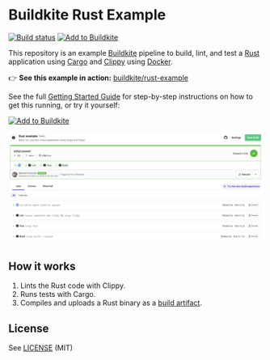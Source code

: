 # Buildkite Rust Example

[![Build status](https://badge.buildkite.com/03c60b0d8eeb137705a740b67b30782ebeeeb32a820ab78dc6.svg?branch=main)](https://buildkite.com/buildkite/rust-example)
[![Add to Buildkite](https://badge.buildkite.com/add.svg)](https://buildkite.com/new)

This repository is an example [Buildkite](https://buildkite.com/) pipeline to build, lint, and test a [Rust] application using [Cargo] and [Clippy] using [Docker].

👉 **See this example in action:** [buildkite/rust-example](https://buildkite.com/buildkite/rust-example/builds/latest)

See the full [Getting Started Guide](https://buildkite.com/docs/guides/getting-started) for step-by-step instructions on how to get this running, or try it yourself:

[![Add to Buildkite](https://buildkite.com/button.svg)](https://buildkite.com/new)

<a href="https://buildkite.com/buildkite/rust-example/builds/latest?branch=main">
  <img width="1504" alt="Screenshot of Rust example pipeline build page" src=".buildkite/screenshot.png" />
</a>

  [Rust]: https://www.rust-lang.org/
  [Cargo]: https://doc.rust-lang.org/cargo/
  [Clippy]: https://doc.rust-lang.org/clippy/
  [Docker]: https://docker.com/

<!-- docs:start -->
## How it works

1. Lints the Rust code with Clippy.
2. Runs tests with Cargo.
3. Compiles and uploads a Rust binary as a [build artifact](https://buildkite.com/docs/pipelines/artifacts).
<!-- docs:end -->

## License

See [LICENSE](LICENSE) (MIT)
